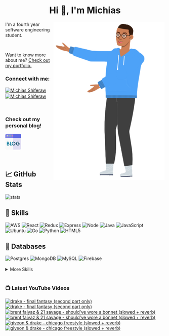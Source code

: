 
<h1 align="center">Hi 👋, I'm Michias</h1>

<div>
<img src="./download.png" align="right" data-canonical-src="https://gyazo.com/eb5c5741b6a9a16c692170a41a49c858.png" height="500" />

</div>

<p float="left">

<div>


I'm a fourth year software engineering student.

<br>


Want to know more about me? [Check out my portfolio.](https://michias.vercel.app/)







<h3 align="left">Connect with me:</h3>
<p align="left">
  

<a href="https://www.linkedin.com/in/michiasshiferaw" target="blank"><img align="center" src="https://cdn.svgporn.com/logos/linkedin-icon.svg" alt="Michias Shiferaw" height="30" width="40" /></a>
<a href="https://www.youtube.com/@kuubamusic" target="blank"><img align="center" src="https://cdn.svgporn.com/logos/youtube-icon.svg" alt="Michias Shiferaw" height="30" width="40" /></a>
</p>

<br>


<p align="left">
<h3> Check out my personal blog! </h2>
<a href="http://acrudi.vercel.app/" target="blank"style="textdecoration:none;">
<img src="./blog.png" alt="Blog" height="50" width="50" />
</a>
</p>



<br>

## &#x1f4c8; GitHub Stats
<img alt="stats" src="https://github-readme-stats.vercel.app/api/top-langs/?username=MichiasShiferaw&layout=compact"/>

<br>

## 💼 Skills
<img alt="AWS" src="https://img.shields.io/badge/AWS-%23FF9900.svg?style=for-the-badge&logo=amazon-aws&logoColor=white"/>
<img alt="React" src="https://img.shields.io/badge/react-%2320232a.svg?style=for-the-badge&logo=react&logoColor=%2361DAFB"/>
<img alt="Redux" src="https://img.shields.io/badge/redux-%23593d88.svg?style=for-the-badge&logo=redux&logoColor=white"/>
<img alt="Express" src="https://img.shields.io/badge/express.js-%23404d59.svg?style=for-the-badge&logo=express&logoColor=%2361DAFB"/>
<img alt="Node" src="https://img.shields.io/badge/node.js-6DA55F?style=for-the-badge&logo=node.js&logoColor=white"/>
<img alt="Java" src="https://img.shields.io/badge/java-%23ED8B00.svg?style=for-the-badge&logo=openjdk&logoColor=white"/>
<img alt="JavaScript" src="https://img.shields.io/badge/javascript-%23323330.svg?style=for-the-badge&logo=javascript&logoColor=%23F7DF1E"/>
<img alt="Ubuntu" src="https://img.shields.io/badge/Ubuntu-E95420?style=for-the-badge&logo=ubuntu&logoColor=white"/>
<img alt="Go" src="https://img.shields.io/badge/go-%2300ADD8.svg?style=for-the-badge&logo=go&logoColor=white"/>
<img alt="Python" src="https://img.shields.io/badge/python-3670A0?style=for-the-badge&logo=python&logoColor=ffdd54"/>
<img alt="HTML5" src="https://img.shields.io/badge/html5-%23E34F26.svg?style=for-the-badge&logo=html5&logoColor=white"/>

<br>

## 💾 Databases
<img alt="Postgres" src="https://img.shields.io/badge/postgres-%23316192.svg?style=for-the-badge&logo=postgresql&logoColor=white"/>
<img alt="MongoDB" src="https://img.shields.io/badge/MongoDB-%234ea94b.svg?style=for-the-badge&logo=mongodb&logoColor=white"/>
<img alt="MySQL" src="https://img.shields.io/badge/mysql-%2300f.svg?style=for-the-badge&logo=mysql&logoColor=white"/>
<img alt="Firebase" src="https://img.shields.io/badge/firebase-%23039BE5.svg?style=for-the-badge&logo=firebase"/>

<br>


<br>

<details>
<summary>More Skills</summary>
<br>

<img alt="CSS" src="https://img.shields.io/badge/css3-%231572B6.svg?style=for-the-badge&logo=css3&logoColor=white"/>
<img alt="SASS" src="https://img.shields.io/badge/SASS-hotpink.svg?style=for-the-badge&logo=SASS&logoColor=white"/>
<img alt="Bootstrap" src="https://img.shields.io/badge/bootstrap-%23563D7C.svg?style=for-the-badge&logo=bootstrap&logoColor=white"/>
<img alt="MUI" src="https://img.shields.io/badge/MUI-%230081CB.svg?style=for-the-badge&logo=mui&logoColor=white"/>


<br>

<img alt="SonarQube" src="https://img.shields.io/badge/SonarQube-black?style=for-the-badge&logo=sonarqube&logoColor=4E9BCD"/>
<img alt="SonarLint" src="https://img.shields.io/badge/SonarLint-CB2029?style=for-the-badge&logo=SONARLINT&logoColor=white"/>
<img alt="Selenium" src="https://img.shields.io/badge/-selenium-%43B02A?style=for-the-badge&logo=selenium&logoColor=white"/>

<br>

<img alt="Netlify" src="https://img.shields.io/badge/netlify-%23000000.svg?style=for-the-badge&logo=netlify&logoColor=#00C7B7"/>
<img alt="Jenkins" src="https://img.shields.io/badge/jenkins-%232C5263.svg?style=for-the-badge&logo=jenkins&logoColor=white"/>
<img alt="Github" src="https://img.shields.io/badge/github-%23121011.svg?style=for-the-badge&logo=github&logoColor=white"/>
<img alt="GitLab" src="https://img.shields.io/badge/gitlab-%23181717.svg?style=for-the-badge&logo=gitlab&logoColor=white"/>
<img alt="Git" src="https://img.shields.io/badge/git-%23F05033.svg?style=for-the-badge&logo=git&logoColor=white"/>
<img alt="Nodemon" src="https://img.shields.io/badge/NODEMON-%23323330.svg?style=for-the-badge&logo=nodemon&logoColor=%BBDEAD"/>
<img alt="Canva" src="https://img.shields.io/badge/Canva-%2300C4CC.svg?style=for-the-badge&logo=Canva&logoColor=white"/>
<img alt="Gatsby" src="https://img.shields.io/badge/Gatsby-%23663399.svg?style=for-the-badge&logo=gatsby&logoColor=white"/>
<img alt="Next" src="https://img.shields.io/badge/Next-black?style=for-the-badge&logo=next.js&logoColor=white"/>

</details>

<br>

</div>

</p>



### 📺 Latest YouTube Videos
<!-- BEGIN YOUTUBE-CARDS -->
[![drake - final fantasy (second part only)](https://ytcards.demolab.com/?id=693zpSjhQ1A&title=drake+-+final+fantasy+%28second+part+only%29&lang=en&timestamp=1705432500&background_color=%230d1117&title_color=%23ffffff&stats_color=%23dedede&max_title_lines=1&width=250&border_radius=5&duration=110 "drake - final fantasy (second part only)")](https://www.youtube.com/watch?v=693zpSjhQ1A#gh-dark-mode-only)[![drake - final fantasy (second part only)](https://ytcards.demolab.com/?id=693zpSjhQ1A&title=drake+-+final+fantasy+%28second+part+only%29&lang=en&timestamp=1705432500&background_color=%23ffffff&title_color=%2324292f&stats_color=%2357606a&max_title_lines=1&width=250&border_radius=5&duration=110 "drake - final fantasy (second part only)")](https://www.youtube.com/watch?v=693zpSjhQ1A#gh-light-mode-only)
[![brent faiyaz & 21 savage - should've wore a bonnet (slowed + reverb)](https://ytcards.demolab.com/?id=uWfRkrfr9OI&title=brent+faiyaz+%26+21+savage+-+should%27ve+wore+a+bonnet+%28slowed+%2B+reverb%29&lang=en&timestamp=1705343785&background_color=%230d1117&title_color=%23ffffff&stats_color=%23dedede&max_title_lines=1&width=250&border_radius=5&duration=230 "brent faiyaz & 21 savage - should've wore a bonnet (slowed + reverb)")](https://www.youtube.com/watch?v=uWfRkrfr9OI#gh-dark-mode-only)[![brent faiyaz & 21 savage - should've wore a bonnet (slowed + reverb)](https://ytcards.demolab.com/?id=uWfRkrfr9OI&title=brent+faiyaz+%26+21+savage+-+should%27ve+wore+a+bonnet+%28slowed+%2B+reverb%29&lang=en&timestamp=1705343785&background_color=%23ffffff&title_color=%2324292f&stats_color=%2357606a&max_title_lines=1&width=250&border_radius=5&duration=230 "brent faiyaz & 21 savage - should've wore a bonnet (slowed + reverb)")](https://www.youtube.com/watch?v=uWfRkrfr9OI#gh-light-mode-only)
[![giveon & drake - chicago freestyle  (slowed + reverb)](https://ytcards.demolab.com/?id=WOVFMk6FrOE&title=giveon+%26+drake+-+chicago+freestyle++%28slowed+%2B+reverb%29&lang=en&timestamp=1701034497&background_color=%230d1117&title_color=%23ffffff&stats_color=%23dedede&max_title_lines=1&width=250&border_radius=5&duration=273 "giveon & drake - chicago freestyle  (slowed + reverb)")](https://www.youtube.com/watch?v=WOVFMk6FrOE#gh-dark-mode-only)[![giveon & drake - chicago freestyle  (slowed + reverb)](https://ytcards.demolab.com/?id=WOVFMk6FrOE&title=giveon+%26+drake+-+chicago+freestyle++%28slowed+%2B+reverb%29&lang=en&timestamp=1701034497&background_color=%23ffffff&title_color=%2324292f&stats_color=%2357606a&max_title_lines=1&width=250&border_radius=5&duration=273 "giveon & drake - chicago freestyle  (slowed + reverb)")](https://www.youtube.com/watch?v=WOVFMk6FrOE#gh-light-mode-only)
<!-- END YOUTUBE-CARDS -->


